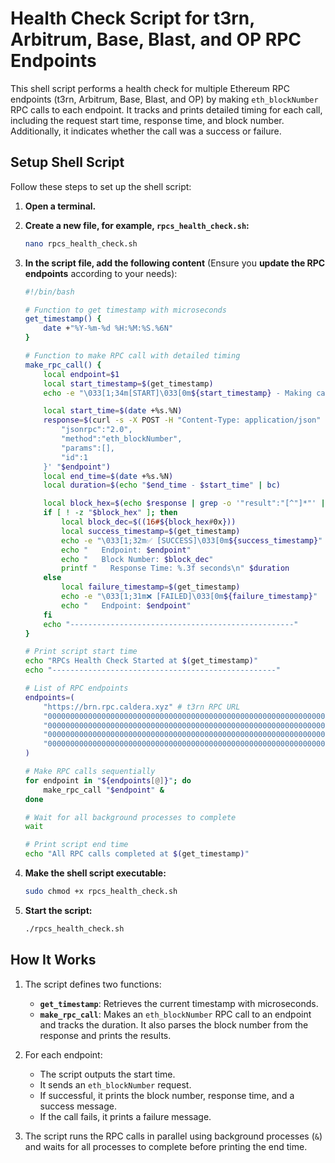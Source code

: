 # Health Check Script for t3rn, Arbitrum, Base, Blast, and OP RPC Endpoints

This shell script performs a health check for multiple Ethereum RPC endpoints (t3rn, Arbitrum, Base, Blast, and OP) by making `eth_blockNumber` RPC calls to each endpoint. It tracks and prints detailed timing for each call, including the request start time, response time, and block number. Additionally, it indicates whether the call was a success or failure.

## Setup Shell Script

Follow these steps to set up the shell script:

1. **Open a terminal.**
2. **Create a new file, for example, `rpcs_health_check.sh`:**
    ```bash
    nano rpcs_health_check.sh
    ```
3. **In the script file, add the following content** (Ensure you **update the RPC endpoints** according to your needs):

    ```bash
    #!/bin/bash

    # Function to get timestamp with microseconds
    get_timestamp() {
        date +"%Y-%m-%d %H:%M:%S.%6N"
    }

    # Function to make RPC call with detailed timing
    make_rpc_call() {
        local endpoint=$1
        local start_timestamp=$(get_timestamp)
        echo -e "\033[1;34m[START]\033[0m${start_timestamp} - Making call to $endpoint"

        local start_time=$(date +%s.%N)
        response=$(curl -s -X POST -H "Content-Type: application/json" --data '{
            "jsonrpc":"2.0",
            "method":"eth_blockNumber",
            "params":[],
            "id":1
        }' "$endpoint")
        local end_time=$(date +%s.%N)
        local duration=$(echo "$end_time - $start_time" | bc)

        local block_hex=$(echo $response | grep -o '"result":"[^"]*"' | cut -d'"' -f4)
        if [ ! -z "$block_hex" ]; then
            local block_dec=$((16#${block_hex#0x}))
            local success_timestamp=$(get_timestamp)
            echo -e "\033[1;32m✅ [SUCCESS]\033[0m${success_timestamp}"
            echo "   Endpoint: $endpoint"
            echo "   Block Number: $block_dec"
            printf "   Response Time: %.3f seconds\n" $duration
        else
            local failure_timestamp=$(get_timestamp)
            echo -e "\033[1;31m❌ [FAILED]\033[0m${failure_timestamp}"
            echo "   Endpoint: $endpoint"
        fi
        echo "--------------------------------------------------"
    }

    # Print script start time
    echo "RPCs Health Check Started at $(get_timestamp)"
    echo "--------------------------------------------------"

    # List of RPC endpoints
    endpoints=(
        "https://brn.rpc.caldera.xyz" # t3rn RPC URL
        "0000000000000000000000000000000000000000000000000000000000000000"  # Update with your Arbitrum Sepolia RPC URL
        "0000000000000000000000000000000000000000000000000000000000000000"  # Update with your Base Sepolia RPC URL
        "0000000000000000000000000000000000000000000000000000000000000000"  # Update with your Blast Sepolia RPC URL
        "0000000000000000000000000000000000000000000000000000000000000000"  # Update with your OP Sepolia RPC URL
    )

    # Make RPC calls sequentially
    for endpoint in "${endpoints[@]}"; do
        make_rpc_call "$endpoint" &
    done

    # Wait for all background processes to complete
    wait

    # Print script end time
    echo "All RPC calls completed at $(get_timestamp)"
    ```

4. **Make the shell script executable:**
    ```bash
    sudo chmod +x rpcs_health_check.sh
    ```

5. **Start the script:**
    ```bash
    ./rpcs_health_check.sh
    ```

## How It Works

1. The script defines two functions:
    - **`get_timestamp`**: Retrieves the current timestamp with microseconds.
    - **`make_rpc_call`**: Makes an `eth_blockNumber` RPC call to an endpoint and tracks the duration. It also parses the block number from the response and prints the results.

2. For each endpoint:
    - The script outputs the start time.
    - It sends an `eth_blockNumber` request.
    - If successful, it prints the block number, response time, and a success message.
    - If the call fails, it prints a failure message.

3. The script runs the RPC calls in parallel using background processes (`&`) and waits for all processes to complete before printing the end time.
